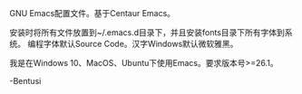 GNU Emacs配置文件。基于Centaur Emacs。

安装时将所有文件放置到~/.emacs.d目录下，并且安装fonts目录下所有字体到系统。
编程字体默认Source Code。汉字Windows默认微软雅黑。

我是在Windows 10、MacOS、Ubuntu下使用Emacs。要求版本号>=26.1。


-Bentusi